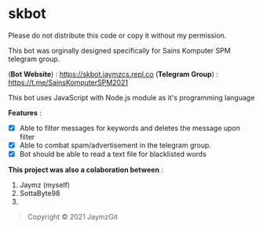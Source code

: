 # skbot
Please do not distribute this code or copy it without my permission.

This bot was orginally designed specifically for Sains Komputer SPM telegram group.

(**Bot Website**) : https://skbot.jaymzcs.repl.co
(**Telegram Group**) : https://t.me/SainsKomputerSPM2021


This bot uses JavaScript with Node.js module as it's programming language

**Features** :
- [x] Able to filter messages for keywords and deletes the message upon filter 
- [x] Able to combat spam/advertisement in the telegram group.
- [x] Bot should be able to read a text file for blacklisted words

**This project was also a colaboration between** :
1. Jaymz (myself)
2. SottaByte98
3. 

> Copyright © 2021 JaymzGit


